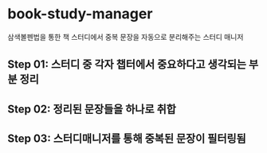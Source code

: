 # book-study-manager
삼색볼펜법을 통한 책 스터디에서 중복 문장을 자동으로 분리해주는 스터디 매니저

## Step 01: 스터디 중 각자 챕터에서 중요하다고 생각되는 부분 정리
## Step 02: 정리된 문장들을 하나로 취합
## Step 03: 스터디매니저를 통해 중복된 문장이 필터링됨
